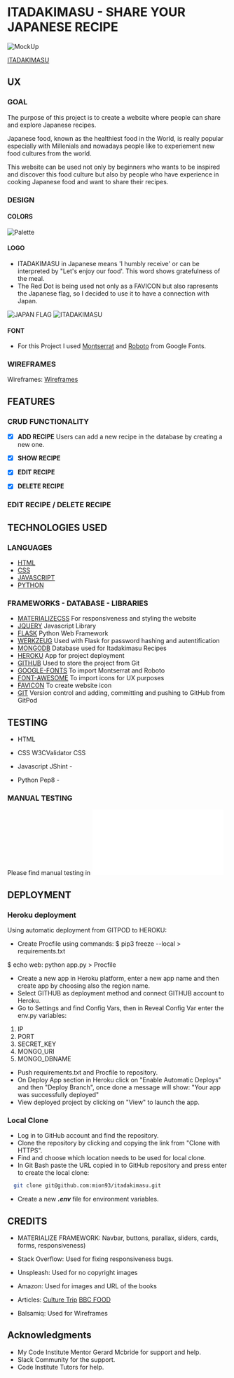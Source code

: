 # ITADAKIMASU - SHARE YOUR JAPANESE RECIPE

![MockUp](/static/images/mockup.PNG)

[ITADAKIMASU](https://itadakimasu-ms3.herokuapp.com/)
## UX

### GOAL 

The purpose of this project is to create a website where people can share and explore Japanese recipes.

Japanese food, known as the healthiest food in the World, is really popular especially with Millenials and nowadays people like to experiement new food cultures from the world. 

This website can be used not only by beginners who wants to be inspired and discover this food culture but also by people who have experience in cooking Japanese food and want to share their recipes.

### DESIGN

#### COLORS
![Palette](/static/images/palette1.png)


#### LOGO

* ITADAKIMASU in Japanese means 'I humbly receive' or can be interpreted by "Let's enjoy our food'. This word shows gratefulness of the meal.
* The Red Dot is being used not only as a FAVICON but also rapresents the Japanese flag, so I decided to use it to have a connection with Japan.

![JAPAN FLAG](/static/images/Japan-flag-wallpaper-12.gif)
![ITADAKIMASU](/static/images/logo.PNG)

#### FONT

* For this Project I used [Montserrat](https://fonts.google.com/specimen/Montserrat) and [Roboto](https://fonts.google.com/specimen/Roboto) from Google Fonts.

### WIREFRAMES 

Wireframes:
[Wireframes](/static/files/wireframes.pdf)

## FEATURES 

### CRUD FUNCTIONALITY

- [x] **ADD RECIPE** Users can add a new recipe in the database by creating a new one. 

- [x] **SHOW RECIPE** 

- [x] **EDIT RECIPE**

- [x] **DELETE RECIPE** 


### EDIT RECIPE / DELETE RECIPE


## TECHNOLOGIES USED 

### LANGUAGES 
* [HTML](https://en.wikipedia.org/wiki/HTML5)
* [CSS](https://en.wikipedia.org/wiki/CSS)
* [JAVASCRIPT](https://en.wikipedia.org/wiki/JavaScript)
* [PYTHON](https://en.wikipedia.org/wiki/Python_(programming_language))

### FRAMEWORKS - DATABASE - LIBRARIES

* [MATERIALIZECSS](http://materializecss.com/) 
  For responsiveness and styling the website
* [JQUERY](https://en.wikipedia.org/wiki/JQuery)
 Javascript Library 
* [FLASK](https://en.wikipedia.org/wiki/Flask_(web_framework))
 Python Web Framework
* [WERKZEUG](https://werkzeug.palletsprojects.com/en/1.0.x/)
 Used with Flask for password hashing and autentification
* [MONGODB](https://en.wikipedia.org/wiki/MongoDB)
 Database used for Itadakimasu Recipes
* [HEROKU](https://en.wikipedia.org/wiki/Heroku)
App for project deployment
* [GITHUB](https://en.wikipedia.org/wiki/GitHub)
 Used to store the project from Git 
* [GOOGLE-FONTS](https://fonts.google.com/)
 To import Montserrat and Roboto 
* [FONT-AWESOME](https://fontawesome.com/)
 To import icons for UX purposes
* [FAVICON](http://faviconer.com/)
To create website icon
* [GIT](https://en.wikipedia.org/wiki/Git)
 Version control and adding, committing and pushing to GitHub from GitPod

## TESTING 

* HTML 

* CSS
W3CValidator CSS

* Javascript
JShint - 

* Python
Pep8 -

### MANUAL TESTING 

Please find manual testing in ![Testing.md](testing.md)

## DEPLOYMENT 

### Heroku deployment

Using automatic deployment from GITPOD to HEROKU:
- Create Procfile using commands:
 $ pip3 freeze --local > requirements.txt

 $ echo web: python app.py > Procfile
- Create a new app in Heroku platform, enter a new app name and then create app by choosing also the region name.
- Select GITHUB as deployment method and connect GITHUB account to Heroku.
- Go to Settings and find Config Vars, then in Reveal Config Var enter the env.py variables:
 1. IP
 2. PORT
 3. SECRET_KEY
 4. MONGO_URI
 5. MONGO_DBNAME
- Push requirements.txt and Procfile to repository.
- On Deploy App section in Heroku click on "Enable Automatic Deploys" and then "Deploy Branch", once done a message will show: "Your app was successfully deployed"
- View deployed project by clicking on "View" to launch the app.

### Local Clone

* Log in to GitHub account and find the repository.
* Clone the repository by clicking and copying the link from "Clone with HTTPS".
* Find and choose which location needs to be used for local clone.
* In Git Bash paste the URL copied in to GitHub repository and press enter to create the local clone:
 ```bash
   git clone git@github.com:mion93/itadakimasu.git
 ```
* Create a new ***.env*** file for  environment variables.




## CREDITS

* MATERIALIZE FRAMEWORK:
 Navbar, buttons, parallax, sliders, cards, forms, responsiveness)

* Stack Overflow:
 Used for fixing responsiveness bugs.

* Unspleash:
Used for no copyright images

* Amazon:
 Used for images and URL of the books

* Articles:
[Culture Trip](https://theculturetrip.com/asia/japan/articles/the-10-best-traditional-japanese-dishes/)
[BBC FOOD](https://www.bbc.com/future/article/20200626-should-we-eat-more-like-the-japanese)

* Balsamiq: Used for Wireframes

## Acknowledgments

* My Code Institute Mentor Gerard Mcbride for support and help.
* Slack Community for the support.
* Code Institute Tutors for help.